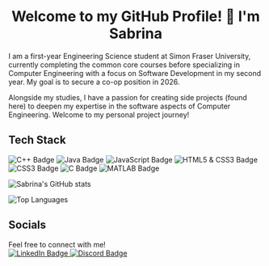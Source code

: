 <div align= "center">
  <h1>Welcome to my GitHub Profile! 👋 I'm Sabrina</h1>
</div>

I am a first-year Engineering Science student at Simon Fraser University, currently completing the common core courses before specializing in Computer Engineering with a focus on Software Development in my second year. My goal is to secure a co-op position in 2026.

Alongside my studies, I have a passion for creating side projects (found here) to deepen my expertise in the software aspects of Computer Engineering. Welcome to my personal project journey!

## Tech Stack
<!--languages I know-->
![C++ Badge](https://img.shields.io/badge/C%2B%2B-00599C?style=for-the-badge&logo=c%2B%2B&logoColor=white)
![Java Badge](https://img.shields.io/badge/Java-007396?style=for-the-badge&logo=java&logoColor=white)
![JavaScript Badge](https://img.shields.io/badge/JavaScript-F7DF1E?style=for-the-badge&logo=javascript&logoColor=black)
![HTML5 & CSS3 Badge](https://img.shields.io/badge/HTML5-E34F26?style=for-the-badge&logo=html5&logoColor=white)
![CSS3 Badge](https://img.shields.io/badge/CSS3-1572B6?style=for-the-badge&logo=css3&logoColor=white)
![C Badge](https://img.shields.io/badge/C-00599C?style=for-the-badge&logo=c&logoColor=white)
![MATLAB Badge](https://img.shields.io/badge/MATLAB-0076A8?style=for-the-badge&logo=matlab&logoColor=white)

<!--My Git stats-->
![Sabrina's GitHub stats](https://github-readme-stats.vercel.app/api?username=sabrinaa3&show_icons=true&theme=default&bg_color=fff5f7&border_color=ff1493&title_color=b22222&text_color=8b0000&icon_color=8b0000)

![Top Languages](https://github-readme-stats.vercel.app/api/top-langs/?username=sabrinaa3&layout=compact&bg_color=fff5f7&border_color=ff1493&title_color=b22222&text_color=8b0000&icon_color=8b0000)


## Socials
<div align="left">
  <body>Feel free to connect with me!</body>
  <br>
  <a href="https://www.linkedin.com/in/sabrina-allan-367876327" target="_blank">
    <img src="https://img.shields.io/badge/LinkedIn-0A66C2?style=for-the-badge&logo=linkedin&logoColor=white" alt="LinkedIn Badge"/>
  </a>
  <a href="https://discord.com/users/1075585587697942538" target="_blank">
    <img src="https://img.shields.io/badge/Discord-7289DA?style=for-the-badge&logo=discord&logoColor=white" alt="Discord Badge"/>
  </a>
</div>
